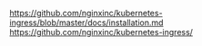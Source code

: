 https://github.com/nginxinc/kubernetes-ingress/blob/master/docs/installation.md
https://github.com/nginxinc/kubernetes-ingress/